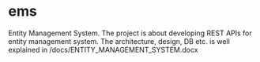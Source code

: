 # ems
Entity Management System.
The project is about developing REST APIs for entity management system. The architecture, design, DB etc. is well explained in /docs/ENTITY_MANAGEMENT_SYSTEM.docx
